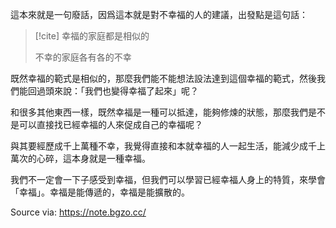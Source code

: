 這本來就是一句廢話，因爲這本就是對不幸福的人的建議，出發點是這句話：

> [!cite]
> 幸福的家庭都是相似的
>
> 不幸的家庭各有各的不幸

既然幸福的範式是相似的，那麼我們能不能想法設法達到這個幸福的範式，然後我們能回過頭來說：「我們也變得幸福了起來」呢？

和很多其他東西一樣，既然幸福是一種可以抵達，能夠修煉的狀態，那麼我們是不是可以直接找已經幸福的人來促成自己的幸福呢？

與其要經歷成千上萬種不幸，我覺得直接和本就幸福的人一起生活，能減少成千上萬次的心碎，這本身就是一種幸福。

我們不一定會一下子感受到幸福，但我們可以學習已經幸福人身上的特質，來學會「幸福」。幸福是能傳遞的，幸福是能擴散的。

Source via: https://note.bgzo.cc/